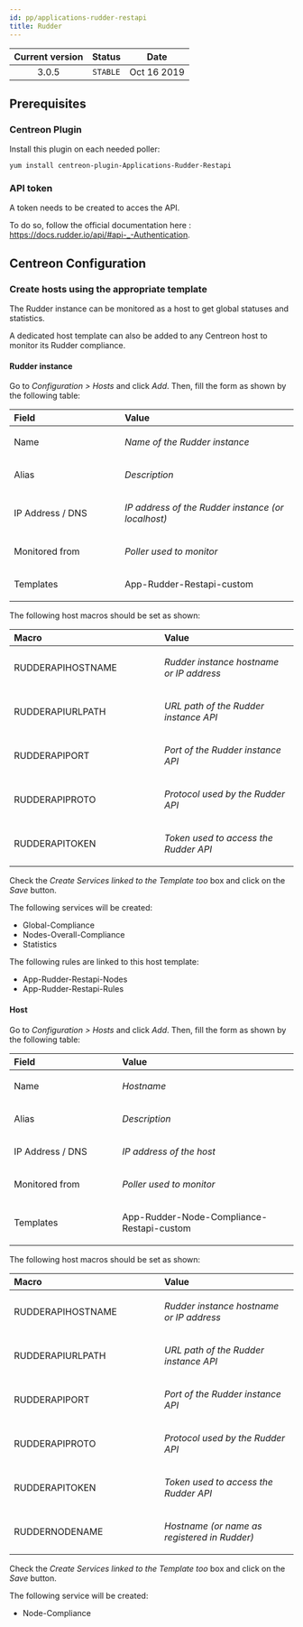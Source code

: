 ```yaml
---
id: pp/applications-rudder-restapi
title: Rudder
---
```


| Current version | Status | Date |
| :-: | :-: | :-: |
| 3.0.5 | `STABLE` | Oct 16 2019 |


## Prerequisites

### Centreon Plugin

Install this plugin on each needed poller:

    yum install centreon-plugin-Applications-Rudder-Restapi

### API token

A token needs to be created to acces the API.

To do so, follow the official documentation here : https://docs.rudder.io/api/#api-_-Authentication.

## Centreon Configuration

### Create hosts using the appropriate template

The Rudder instance can be monitored as a host to get global statuses and statistics.

A dedicated host template can also be added to any Centreon host to monitor its Rudder compliance.

#### Rudder instance

Go to *Configuration &gt; Hosts* and click *Add*. Then, fill the form as
shown by the following table:

<table>
    <thead>
        <tr class="header">
            <th align="left" width="10%">Field</th>
            <th align="left" width="20%">Value</th>
        </tr>
    </thead>
    <tbody>
        <tr>
            <td align="left"><p>Name</p></td>
            <td align="left"><p><em>Name of the Rudder instance</em></p></td>
        </tr>
        <tr>
            <td align="left"><p>Alias</p></td>
            <td align="left"><p><em>Description</em></p></td>
        </tr>
        <tr>
            <td align="left"><p>IP Address / DNS</p></td>
            <td align="left"><p><em>IP address of the Rudder instance (or localhost)</em></p></td>
        </tr>
        <tr>
            <td align="left"><p>Monitored from</p></td>
            <td align="left"><p><em>Poller used to monitor</em></p></td>
        </tr>
        <tr>
            <td align="left"><p>Templates</p></td>
            <td align="left"><p>App-Rudder-Restapi-custom</p></td>
        </tr>
    </tbody>
</table>

The following host macros should be set as shown:

<table>
    <thead>
        <tr class="header">
            <th align="left" width="10%">Macro</th>
            <th align="left" width="20%">Value</th>
        </tr>
    </thead>
    <tbody>
        <tr>
            <td align="left"><p>RUDDERAPIHOSTNAME</p></td>
            <td align="left"><p><em>Rudder instance hostname or IP address</em></p></td>
        </tr>
        <tr>
            <td align="left"><p>RUDDERAPIURLPATH</p></td>
            <td align="left"><p><em>URL path of the Rudder instance API</em></p></td>
        </tr>
        <tr>
            <td align="left"><p>RUDDERAPIPORT</p></td>
            <td align="left"><p><em>Port of the Rudder instance API</em></p></td>
        </tr>
        <tr>
            <td align="left"><p>RUDDERAPIPROTO</p></td>
            <td align="left"><p><em>Protocol used by the Rudder API</em></p></td>
        </tr>
        <tr>
            <td align="left"><p>RUDDERAPITOKEN</p></td>
            <td align="left"><p><em>Token used to access the Rudder API</em></p></td>
        </tr>
    </tbody>
</table>

Check the *Create Services linked to the Template too* box and click on the *Save* button.

The following services will be created:

* Global-Compliance
* Nodes-Overall-Compliance
* Statistics

The following rules are linked to this host template:

* App-Rudder-Restapi-Nodes 
* App-Rudder-Restapi-Rules 

#### Host

Go to *Configuration &gt; Hosts* and click *Add*. Then, fill the form as
shown by the following table:

<table>
    <thead>
        <tr class="header">
            <th align="left" width="10%">Field</th>
            <th align="left" width="20%">Value</th>
        </tr>
    </thead>
    <tbody>
        <tr>
            <td align="left"><p>Name</p></td>
            <td align="left"><p><em>Hostname</em></p></td>
        </tr>
        <tr>
            <td align="left"><p>Alias</p></td>
            <td align="left"><p><em>Description</em></p></td>
        </tr>
        <tr>
            <td align="left"><p>IP Address / DNS</p></td>
            <td align="left"><p><em>IP address of the host</em></p></td>
        </tr>
        <tr>
            <td align="left"><p>Monitored from</p></td>
            <td align="left"><p><em>Poller used to monitor</em></p></td>
        </tr>
        <tr>
            <td align="left"><p>Templates</p></td>
            <td align="left"><p>App-Rudder-Node-Compliance-Restapi-custom</p></td>
        </tr>
    </tbody>
</table>

The following host macros should be set as shown:

<table>
    <thead>
        <tr class="header">
            <th align="left" width="10%">Macro</th>
            <th align="left" width="20%">Value</th>
        </tr>
    </thead>
    <tbody>
        <tr>
            <td align="left"><p>RUDDERAPIHOSTNAME</p></td>
            <td align="left"><p><em>Rudder instance hostname or IP address</em></p></td>
        </tr>
        <tr>
            <td align="left"><p>RUDDERAPIURLPATH</p></td>
            <td align="left"><p><em>URL path of the Rudder instance API</em></p></td>
        </tr>
        <tr>
            <td align="left"><p>RUDDERAPIPORT</p></td>
            <td align="left"><p><em>Port of the Rudder instance API</em></p></td>
        </tr>
        <tr>
            <td align="left"><p>RUDDERAPIPROTO</p></td>
            <td align="left"><p><em>Protocol used by the Rudder API</em></p></td>
        </tr>
        <tr>
            <td align="left"><p>RUDDERAPITOKEN</p></td>
            <td align="left"><p><em>Token used to access the Rudder API</em></p></td>
        </tr>
        <tr>
            <td align="left"><p>RUDDERNODENAME</p></td>
            <td align="left"><p><em>Hostname (or name as registered in Rudder)</em></p></td>
        </tr>
    </tbody>
</table>

Check the *Create Services linked to the Template too* box and click on the *Save* button.

The following service will be created:

* Node-Compliance

